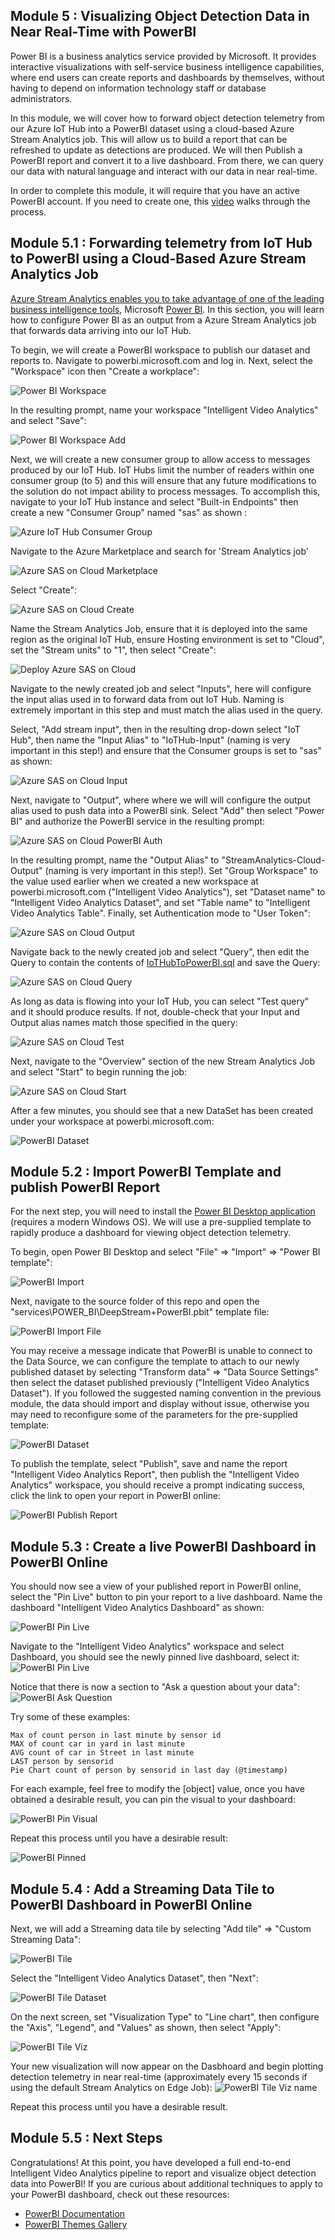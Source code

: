 ## Module 5 : Visualizing Object Detection Data in Near Real-Time with PowerBI

Power BI is a business analytics service provided by Microsoft. It provides interactive visualizations with self-service business intelligence capabilities, where end users can create reports and dashboards by themselves, without having to depend on information technology staff or database administrators.

In this module, we will cover how to forward object detection telemetry from our Azure IoT Hub into a PowerBI dataset using a cloud-based Azure Stream Analytics job.  This will allow us to build a report that can be refreshed to update as detections are produced.  We will then Publish a PowerBI report and convert it to a live dashboard.  From there, we can query our data with natural language and interact with our data in near real-time.

In order to complete this module, it will require that you have an active PowerBI account.  If you need to create one, this [video](https://channel9.msdn.com/Blogs/BretStateham/Signing-up-for-Power-BI) walks through the process.

## Module 5.1 : Forwarding telemetry from IoT Hub to PowerBI using a Cloud-Based Azure Stream Analytics Job

[Azure Stream Analytics enables you to take advantage of one of the leading business intelligence tools](https://docs.microsoft.com/en-us/azure/stream-analytics/stream-analytics-power-bi-dashboard?WT.mc_id=julyot-iva-pdecarlo), Microsoft [Power BI](https://docs.microsoft.com/en-us/power-bi/fundamentals/power-bi-overview?WT.mc_id=julyot-iva-pdecarlo). In this section, you will learn how to configure Power BI as an output from a Azure Stream Analytics job that forwards data arriving into our IoT Hub.

To begin, we will create a PowerBI workspace to publish our dataset and reports to. Navigate to powerbi.microsoft.com and log in.  Next, select the "Workspace" icon then "Create a workplace":

![Power BI Workspace](../assets/PowerBIWorkspace.PNG)

In the resulting prompt, name your workspace "Intelligent Video Analytics" and select "Save":

![Power BI Workspace Add](../assets/PowerBIWorkspaceAdd.PNG)

Next, we will create a new consumer group to allow access to messages produced by our IoT Hub.  IoT Hubs limit the number of readers within one consumer group (to 5) and this will ensure that any future modifications to the solution do not impact ability to process messages. To accomplish this, navigate to your IoT Hub instance and select "Built-in Endpoints" then create a new "Consumer Group" named "sas" as shown :

![Azure IoT Hub Consumer Group](../assets/IoTHubConsumerGroup.PNG)

Navigate to the Azure Marketplace and search for 'Stream Analytics job' 

![Azure SAS on Cloud Marketplace](../assets/AzureSASonCloudMarketplace.PNG)

Select "Create":

![Azure SAS on Cloud Create](../assets/AzureSASonCloudCreate.PNG)

Name the Stream Analytics Job, ensure that it is deployed into the same region as the original IoT Hub, ensure Hosting environment is set to "Cloud", set the "Stream units" to "1", then select "Create":

![Deploy Azure SAS on Cloud](../assets/DeploySASonCloud.PNG)

Navigate to the newly created job and select "Inputs", here will configure the input alias used in to forward data from out IoT Hub.  Naming is extremely important in this step and must match the alias used in the query.  

Select, "Add stream input", then in the resulting drop-down select "IoT Hub", then name the "Input Alias" to "IoTHub-Input" (naming is very important in this step!) and ensure that the Consumer groups is set to "sas" as shown:

![Azure SAS on Cloud Input](../assets/AzureSASonCloudInput.PNG)

Next, navigate to "Output", where where we will will configure the output alias used to push data into a PowerBI sink.  Select "Add" then select "Power BI" and authorize the PowerBI service in the resulting prompt:  

![Azure SAS on Cloud PowerBI Auth](../assets/PowerBIAuth.PNG) 

In the resulting prompt, name the "Output Alias" to "StreamAnalytics-Cloud-Output" (naming is very important in this step!).  Set "Group Workspace" to the value used earlier when we created a new workspace at powerbi.microsoft.com ("Intelligent Video Analytics"),  set "Dataset name" to "Intelligent Video Analytics Dataset", and set "Table name" to "Intelligent Video Analytics Table".  Finally, set Authentication mode to "User Token":

![Azure SAS on Cloud Output](../assets/AzureSASonCloudOutput.PNG)

Navigate back to the newly created job and select "Query", then edit the Query to contain the contents of [IoTHubToPowerBI.sql](../services/AZURE_STREAMING_ANALYTICS/Cloud/IoTHubToPowerBI.sql) and save the Query:

![Azure SAS on Cloud Query](../assets/AzureSASonCloudQuery.PNG)

As long as data is flowing into your IoT Hub, you can select "Test query" and it should produce results.  If not, double-check that your Input and Output alias names match those specified in the query:

![Azure SAS on Cloud Test](../assets/AzureSASonCloudTest.PNG)

Next, navigate to the "Overview" section of the new Stream Analytics Job and select "Start" to begin running the job:

![Azure SAS on Cloud Start](../assets/AzureSASonCloudStart.PNG)

After a few minutes, you should see that a new DataSet has been created under your workspace at powerbi.microsoft.com:

![PowerBI Dataset](../assets/PowerBIDataset.PNG)

## Module 5.2 : Import PowerBI Template and publish PowerBI Report 

For the next step, you will need to install the [Power BI Desktop application](https://powerbi.microsoft.com/en-us/desktop/) (requires a modern Windows OS).  We will use a pre-supplied template to rapidly produce a dashboard for viewing object detection telemetry.

To begin, open Power BI Desktop and select "File" => "Import" => "Power BI template":

![PowerBI Import](../assets/PowerBIImport.PNG)

Next, navigate to the source folder of this repo and open the "services\POWER_BI\DeepStream+PowerBI.pbit" template file:

![PowerBI Import File](../assets/PowerBIImportFile.PNG)

You may receive a message indicate that PowerBI is unable to connect to the Data Source, we can configure the template to attach to our newly published dataset by selecting "Transform data" => "Data Source Settings" then select the dataset published previously ("Intelligent Video Analytics Dataset").  If you followed the suggested naming convention in the previous module, the data should import and display without issue, otherwise you may need to reconfigure some of the parameters for the pre-supplied template:

![PowerBI Dataset](../assets/PowerBIDatasource.PNG)

To publish the template, select "Publish", save and name the report "Intelligent Video Analytics Report", then publish the "Intelligent Video Analytics" workspace, you should receive a prompt indicating success, click the link to open your report in PowerBI online:

![PowerBI Publish Report](../assets/PowerBIPublishReport.PNG)

## Module 5.3 : Create a live PowerBI Dashboard in PowerBI Online 

You should now see a view of your published report in PowerBI online, select the "Pin Live" button to pin your report to a live dashboard.  Name the dashboard "Intelligent Video Analytics Dashboard" as shown:

![PowerBI Pin Live](../assets/PowerBIPinLive.PNG)

Navigate to the "Intelligent Video Analytics" workspace and select Dashboard, you should see the newly pinned live dashboard, select it:
![PowerBI Pin Live](../assets/PowerBINewDashboard.PNG)

Notice that there is now a section to "Ask a question about your data":
![PowerBI Ask Question](../assets/PowerBIAskQuestion.PNG)

Try some of these examples:
```
Max of count person in last minute by sensor id
MAX of count car in yard in last minute  
AVG count of car in Street in last minute    
LAST person by sensorid
Pie Chart count of person by sensorid in last day (@timestamp)
```

For each example, feel free to modify the [object] value, once you have obtained a desirable result, you can pin the visual to your dashboard: 

![PowerBI Pin Visual](../assets/PowerBIPinViz.PNG)

Repeat this process until you have a desirable result:

![PowerBI Pinned](../assets/PowerBIPinned.PNG)

## Module 5.4 : Add a Streaming Data Tile to PowerBI Dashboard in PowerBI Online 

Next, we will add a Streaming data tile by selecting "Add tile" => "Custom Streaming Data":

![PowerBI Tile](../assets/PowerBITile.PNG)

Select the "Intelligent Video Analytics Dataset", then "Next":

![PowerBI Tile Dataset](../assets/PowerBITileDataset.PNG)

On the next screen, set "Visualization Type" to "Line chart", then configure the "Axis", "Legend", and "Values" as shown, then select "Apply":

![PowerBI Tile Viz](../assets/PowerBITileViz.PNG)

Your new visualization will now appear on the Dasbhoard and begin plotting detection telemetry in near real-time (approximately every 15 seconds if using the default Stream Analytics on Edge Job):
![PowerBI Tile Viz name](../assets/PowerBITileVizName.PNG)

Repeat this process until you have a desirable result.

## Module 5.5 : Next Steps

Congratulations!  At this point, you have developed a full end-to-end Intelligent Video Analytics pipeline to report and visualize object detection data into PowerBI!  If you are curious about additional techniques to apply to your PowerBI dashboard, check out these resources:

* [PowerBI Documentation](https://docs.microsoft.com/en-us/power-bi/)
* [PowerBI Themes Gallery](https://community.powerbi.com/t5/Themes-Gallery/bd-p/ThemesGallery)